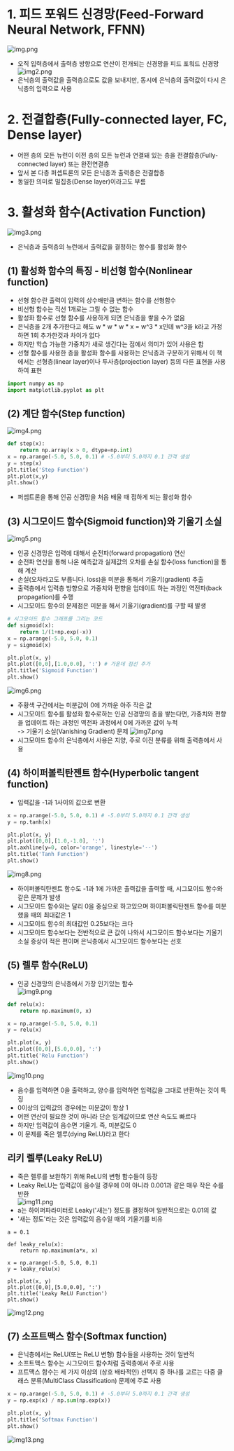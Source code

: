 # 1. 피드 포워드 신경망(Feed-Forward Neural Network, FFNN)
![img.png](img.png)
- 오직 입력층에서 출력층 방향으로 연산이 전개되는 신경망을 피드 포워드 신경망
![img2.png](img2.png)
-  은닉층의 출력값을 출력층으로도 값을 보내지만, 동시에 은닉층의 출력값이 다시 은닉층의 입력으로 사용
# 2. 전결합층(Fully-connected layer, FC, Dense layer)
- 어떤 층의 모든 뉴런이 이전 층의 모든 뉴런과 연결돼 있는 층을 전결합층(Fully-connected layer) 또는 완전연결층
- 앞서 본 다층 퍼셉트론의 모든 은닉층과 출력층은 전결합층
- 동일한 의미로 밀집층(Dense layer)이라고도 부름
# 3. 활성화 함수(Activation Function)
![img3.png](img3.png)
- 은닉층과 출력층의 뉴런에서 출력값을 결정하는 함수를 활성화 함수
## (1) 활성화 함수의 특징 - 비선형 함수(Nonlinear function)
- 선형 함수란 출력이 입력의 상수배만큼 변하는 함수를 선형함수
- 비선형 함수는 직선 1개로는 그릴 수 없는 함수
- 활성화 함수로 선형 함수를 사용하게 되면 은닉층을 쌓을 수가 없음
- 은닉층을 2개 추가한다고 해도 w * w * w * x = w^3 * x인데 w^3을 k라고 가정하면 1회 추가한것과 차이가 없다
- 하지만 학습 가능한 가중치가 새로 생긴다는 점에서 의미가 있어 사용은 함
- 선형 함수를 사용한 층을 활성화 함수를 사용하는 은닉층과 구분하기 위해서 이 책에서는 선형층(linear layer)이나 투사층(projection layer) 등의 다른 표현을 사용하여 표현
```python
import numpy as np
import matplotlib.pyplot as plt
```
## (2) 계단 함수(Step function)
![img4.png](img4.png)
```python
def step(x):
    return np.array(x > 0, dtype=np.int)
x = np.arange(-5.0, 5.0, 0.1) # -5.0부터 5.0까지 0.1 간격 생성
y = step(x)
plt.title('Step Function')
plt.plot(x,y)
plt.show()
```
- 퍼셉트론을 통해 인공 신경망을 처음 배울 때 접하게 되는 활성화 함수
## (3) 시그모이드 함수(Sigmoid function)와 기울기 소실
![img5.png](img5.png)
- 인공 신경망은 입력에 대해서 순전파(forward propagation) 연산
- 순전파 연산을 통해 나온 예측값과 실제값의 오차를 손실 함수(loss function)을 통해 계산
- 손실(오차라고도 부릅니다. loss)을 미분을 통해서 기울기(gradient) 추출
- 출력층에서 입력층 방향으로 가중치와 편향을 업데이트 하는 과정인 역전파(back propagation)를 수행
- 시그모이드 함수의 문제점은 미분을 해서 기울기(gradient)를 구할 때 발생
```python
# 시그모이드 함수 그래프를 그리는 코드
def sigmoid(x):
    return 1/(1+np.exp(-x))
x = np.arange(-5.0, 5.0, 0.1)
y = sigmoid(x)

plt.plot(x, y)
plt.plot([0,0],[1.0,0.0], ':') # 가운데 점선 추가
plt.title('Sigmoid Function')
plt.show()
```
![img6.png](img6.png)
- 주황색 구간에서는 미분값이 0에 가까운 아주 작은 값
- 시그모이드 함수를 활성화 함수로하는 인공 신경망의 층을 쌓는다면, 가중치와 편향을 업데이트 하는 과정인 역전파 과정에서 0에 가까운 값이 누적   
-> 기울기 소실(Vanishing Gradient) 문제
![img7.png](img7.png)
- 시그모이드 함수의 은닉층에서 사용은 지양, 주로 이진 분류를 위해 출력층에서 사용
## (4) 하이퍼볼릭탄젠트 함수(Hyperbolic tangent function)
- 입력값을 -1과 1사이의 값으로 변환
```python
x = np.arange(-5.0, 5.0, 0.1) # -5.0부터 5.0까지 0.1 간격 생성
y = np.tanh(x)

plt.plot(x, y)
plt.plot([0,0],[1.0,-1.0], ':')
plt.axhline(y=0, color='orange', linestyle='--')
plt.title('Tanh Function')
plt.show()
```
![img8.png](img8.png)
- 하이퍼볼릭탄젠트 함수도 -1과 1에 가까운 출력값을 출력할 때, 시그모이드 함수와 같은 문제가 발생
- 시그모이드 함수와는 달리 0을 중심으로 하고있으며 하이퍼볼릭탄젠트 함수를 미분했을 때의 최대값은 1
- 시그모이드 함수의 최대값인 0.25보다는 크다
- 시그모이드 함수보다는 전반적으로 큰 값이 나와서 시그모이드 함수보다는 기울기 소실 증상이 적은 편이며 은닉층에서 시그모이드 함수보다는 선호
## (5) 렐루 함수(ReLU)
- 인공 신경망의 은닉층에서 가장 인기있는 함수   
![img9.png](img9.png)
```python
def relu(x):
    return np.maximum(0, x)

x = np.arange(-5.0, 5.0, 0.1)
y = relu(x)

plt.plot(x, y)
plt.plot([0,0],[5.0,0.0], ':')
plt.title('Relu Function')
plt.show() 
```
![img10.png](img10.png)
- 음수를 입력하면 0을 출력하고, 양수를 입력하면 입력값을 그대로 반환하는 것이 특징
- 0이상의 입력값의 경우에는 미분값이 항상 1
- 어떤 연산이 필요한 것이 아니라 단순 임계값이므로 연산 속도도 빠르다
- 하지만 입력값이 음수면 기울기. 즉, 미분값도 0
- 이 문제를 죽은 렐루(dying ReLU)라고 한다
## 리키 렐루(Leaky ReLU)
- 죽은 렐루를 보완하기 위해 ReLU의 변형 함수들이 등장
- Leaky ReLU는 입력값이 음수일 경우에 0이 아니라 0.001과 같은 매우 작은 수를 반환   
![img11.png](img11.png)
- a는 하이퍼파라미터로 Leaky('새는') 정도를 결정하며 일반적으로는 0.01의 값
- '새는 정도'라는 것은 입력값의 음수일 때의 기울기를 비유   
```
a = 0.1

def leaky_relu(x):
    return np.maximum(a*x, x)

x = np.arange(-5.0, 5.0, 0.1)
y = leaky_relu(x)

plt.plot(x, y)
plt.plot([0,0],[5.0,0.0], ':')
plt.title('Leaky ReLU Function')
plt.show()
```
![img12.png](img12.png)
## (7) 소프트맥스 함수(Softmax function)
- 은닉층에서는 ReLU(또는 ReLU 변형) 함수들을 사용하는 것이 일반적
- 소프트맥스 함수는 시그모이드 함수처럼 출력층에서 주로 사용
- 프트맥스 함수는 세 가지 이상의 (상호 배타적인) 선택지 중 하나를 고르는 다중 클래스 분류(MultiClass Classification) 문제에 주로 사용
```python
x = np.arange(-5.0, 5.0, 0.1) # -5.0부터 5.0까지 0.1 간격 생성
y = np.exp(x) / np.sum(np.exp(x))

plt.plot(x, y)
plt.title('Softmax Function')
plt.show()
```
![img13.png](img13.png)
